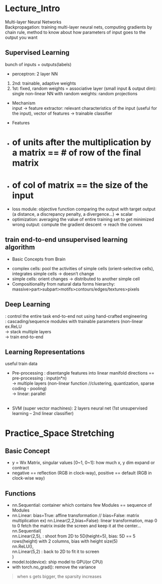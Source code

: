 # Lecture_Intro
Multi-layer Neural Networks <br>
Backpropagation: training multi-layer neural nets, computing gradients by chain rule, method to know about how parameters of input goes to the output you want

## Supervised Learning
bunch of inputs + outputs(labels)

* perceptron: 2 layer NN
1. 2nd: trainable, adaptive weights
2. 1st: fixed, random weights = associative layer (small input & output dim): single non-linear NN with random weights: random projections

* Mechanism <br>
input
-> feature extractor: relevant characteristics of the input (useful for the input), vector of features
-> trainable classifier

* Features
- # of units after the multiplication by a matrix == # of row of the final matrix
- # of col of matrix == the size of the input

* loss module: objective function comparing the output with target output (a distance, a discrepancy penalty, a divergence…) => scalar
* optimization: averaging the value of entire training set to get minimized wrong output: compute the gradient descent -> reach the convex

## train end-to-end unsupervised learning algorithm
* Basic Concepts from Brain
- complex cells: pool the activities of simple cells (orient-selective cells), integrates simple cells -> doesn’t change
- simple cells: orient changes -> distributed to another simple cell 
- Compositionality from natural data forms hierarchy: massive>part>subpart>motifs>contours/edges/textures>pixels

## Deep Learning
: control the entire task end-to-end not using hand-crafted engineering <br>
: cascading/sequence modules with trainable parameters (non-linear ex.ReLU <br>
-> stack multiple layers <br>
-> train end-to-end

## Learning Representations
useful train data

* Pre-processing
: disentangle features into linear manifold directions == pre-processing
: input(n*n) <br>
-> multiple layers (non-linear function //clustering, quantization, sparse coding - pooling) <br>
-> linear: parallel <br> <br>

* SVM (super vector machines): 2 layers neural net (1st unsupervised learning – 2nd linear classifier)

# Practice_Space Stretching
## Basic Concept
- y = Wx Matrix, singular values [0~1, 0~1]: how much x, y dim expand or contract
- negative == reflection (RGB in clock-way), positive == default (RGB in clock-wise way)

## Functions
* nn.Sequential: container which contains few Modules == sequence of Modules
* nn.Linear: bias=True: affine transformation // bias=False: matrix multiplication
ex) nn.Linear(2,2,bias=False): linear transformation, map 0 to 0  fetch the matrix inside the screen and keep it at the center…
 nn.Sequential( <br>
nn.Linear(2,5), : shoot from 2D to 5D(height=5), bias: 5D == 5 rows(height) with 2 columns, bias with height size(5) <br>
nn.ReLU(), <br>
nn.Linear(5,2) : back to 2D to fit it to screen <br>
)
* model.to(device): ship model to GPU(or CPU)
* with torch.no_grad(): remove the variance

> when s gets bigger, the sparsity increases
